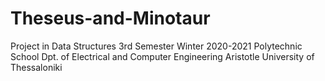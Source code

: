 # Theseus-and-Minotaur
Project in
Data Structures 3rd Semester Winter 2020-2021
Polytechnic School Dpt. of Electrical and Computer Engineering
Aristotle University of Thessaloniki

